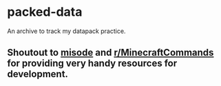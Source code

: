 # packed-data
 An archive to track my datapack practice.

## Shoutout to [misode](https://misode.github.io/) and [r/MinecraftCommands](https://www.reddit.com/r/MinecraftCommands/) for providing very handy resources for development.
